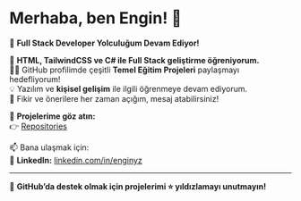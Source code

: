 ﻿# Merhaba, ben Engin! 👋  

🚀 **Full Stack Developer Yolculuğum Devam Ediyor!**  

🌱 **HTML, TailwindCSS ve C# ile Full Stack geliştirme öğreniyorum.**  
👨‍💻 GitHub profilimde çeşitli **Temel Eğitim Projeleri** paylaşmayı hedefliyorum!  
💡 Yazılım ve **kişisel gelişim** ile ilgili öğrenmeye devam ediyorum.  
💭 Fikir ve önerilere her zaman açığım, mesaj atabilirsiniz!

📌 **Projelerime göz atın:**  
👉 [Repositories](https://github.com/enginyz?tab=repositories)  

📫 Bana ulaşmak için:  
💼 **LinkedIn:** [linkedin.com/in/enginyz](https://linkedin.com/in/enginyz)  

---

🌟 **GitHub’da destek olmak için projelerimi ⭐ yıldızlamayı unutmayın!**  




